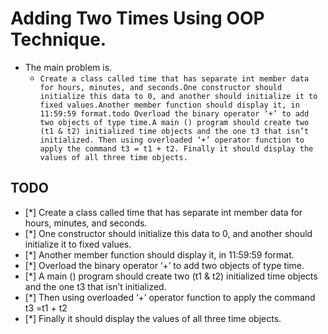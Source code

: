# Adding Two Times Using OOP Technique.

- The main problem is.
  - `Create a class called time that has separate int member data for hours, minutes, and seconds.One constructor should initialize this data to 0, and another should initialize it to fixed values.Another member function should display it, in 11:59:59 format.todo Overload the binary operator ‘+’ to add two objects of type time.A main () program should create two (t1 & t2) initialized time objects and the one t3 that isn’t initialized. Then using overloaded ‘+’ operator function to apply the command t3 = t1 + t2. Finally it should display the values of all three time objects.`

## TODO

- [*] Create a class called time that has separate int member data for hours, minutes, and seconds.
- [*] One constructor should initialize this data to 0, and another should initialize it to fixed values.
- [*] Another member function should display it, in 11:59:59 format.
- [*] Overload the binary operator ‘+’ to add two objects of type time.
- [*] A main () program should create two (t1 & t2) initialized time objects and the one t3 that isn’t initialized.
- [*] Then using overloaded ‘+’ operator function to apply the command t3 =t1 + t2
- [*] Finally it should display the values of all three time objects.
